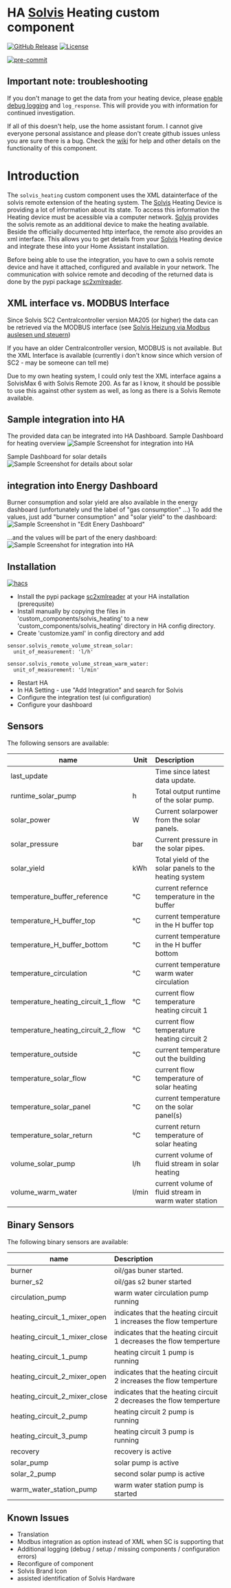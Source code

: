 #  HA [Solvis](http://www.solvis.de) Heating custom component

[![GitHub Release][releases-shield]][releases]
[![License][license-shield]](LICENSE)

[![pre-commit][pre-commit-shield]][pre-commit]

## Important note: troubleshooting
If you don't manage to get the data from your heating device, please [enable debug logging](#debug-logging) and `log_response`. This will provide you with information for continued investigation. 

If all of this doesn't help, use the home assistant forum. I cannot give everyone personal assistance and please don't create github issues unless you are sure there is a bug.
Check the [wiki](https://github.com/Lurchi70/ha-solvis-heating/wiki) for help and other details on the functionality of this component.

# Introduction
The `solvis_heating` custom component uses the XML datainterface of the solvis remote extension of the heating system. 
The [Solvis](http://www.solvis.de) Heating Device is providing a lot of information about its state. To access this information the Heating device must be acessible via a computer network. [Solvis](http://www.solvis.de) provides the solvis remote as an additional device to make the heating available. Beside the officially documented http interface, the remote also provides an xml interface. 
This allows you to get details from your [Solvis](http://www.solvis.de) Heating device and integrate these into your Home Assistant installation.

Before being able to use the integration, you have to own a solvis remote device and have it attached, configured and available in your network. The communication with solvice remote and decoding of the returned data is done by the pypi package [sc2xmlreader](https://pypi.org/project/sc2xmlreader/). 

## XML interface vs. MODBUS Interface
Since Solvis SC2 Centralcontroller version MA205 (or higher) the data can be retrieved via the MODBUS interface (see [Solvis Heizung via Modbus auslesen und steuern](https://github.com/saruter/smarthome/blob/master/docs/projekte/solvis-heizung.md))

If you have an older Centralcontroller version, MODBUS is not available. But the XML Interface is available (currently i don't know since which version of SC2 - may be someone can tell me)

Due to my own heating system, I could only test the XML interface agains a SolvisMax 6 with Solvis Remote 200. 
As far as I know, it should be possible to use this against other system as well, as long as there is a Solvis Remote available.
## Sample integration into HA
The provided data can be integrated into HA Dashboard. 
Sample Dashboard for heating overview 
![Sample Screenshot for integration into HA](screenshots/screenshot01.png)

Sample Dashboard for solar details 
![Sample Screenshot for details about solar](screenshots/screenshot02.PNG)

## integration into Energy Dashboard
Burner consumption and solar yield are also available in the energy dashboard (unfortunately und the label of "gas consumption" ...)
To add the values, just add "burner consumption" and "solar yield" to the dashboard:
![Sample Screenshot in "Edit Enery Dashboard"](screenshots/edit_energy_dashboard.PNG)

...and the values will be part of the enery dashboard:
![Sample Screenshot for integration into HA](screenshots/energy_dashboard.PNG)
## Installation

[![hacs][hacsbadge]][hacs]
- Install the pypi package [sc2xmlreader](https://pypi.org/project/sc2xmlreader/) at your HA installation (prerequsite)
- Install manually by copying the files in 'custom_components/solvis_heating' to a new 'custom_components/solvis_heating' directory in HA config directory.
- Create 'customize.yaml' in config directory and add 
```
sensor.solvis_remote_volume_stream_solar:
  unit_of_measurement: 'l/h'

sensor.solvis_remote_volume_stream_warm_water:
  unit_of_measurement: 'l/min'
``` 
- Restart HA 
- In HA Setting - use "Add Integration" and search for Solvis
- Configure the integration test (ui configuration)
- Configure your dashboard

## Sensors
The following sensors are available:

| name                         | Unit   | Description   |
|------------------------------|--------|:-------------------------------------------|
| last_update                  |        | Time since latest data update.                |
| runtime_solar_pump           | h      | Total output runtime of the solar pump. |
| solar_power                  | W      | Current solarpower from the solar panels. |
| solar_pressure               | bar    | Current pressure in the solar pipes. |
| solar_yield                  | kWh    | Total yield of the solar panels to the heating system |
| temperature_buffer_reference | °C     | current refernce temperature in the buffer |
| temperature_H_buffer_top     | °C     | current temperature in the H buffer top |
| temperature_H_buffer_bottom  | °C     | current temperature in the H buffer bottom |
| temperature_circulation      | °C     | current temperature warm water circulation |
| temperature_heating_circuit_1_flow | °C     | current flow temperature heating circuit 1 |
| temperature_heating_circuit_2_flow | °C     | current flow temperature heating circuit 2 |
| temperature_outside          | °C     | current temperature out the building |
| temperature_solar_flow       | °C     | current flow temperature of solar heating  |
| temperature_solar_panel      | °C     | current temperature on the solar panel(s)  |
| temperature_solar_return     | °C     | current return temperature of solar heating  |
| volume_solar_pump            | l/h    | current volume of fluid stream in solar heating  |
| volume_warm_water            | l/min  | current volume of fluid stream in warm water station  |

## Binary Sensors
The following binary sensors are available:

| name                         | Description   |
|------------------------------|:-------------------------------------------|
| burner                       | oil/gas buner started. |
| burner_s2                    | oil/gas s2 buner started |
| circulation_pump             | warm water circulation pump running |
| heating_circuit_1_mixer_open | indicates that the heating circuit 1 increases the flow temperture |
| heating_circuit_1_mixer_close| indicates that the heating circuit 1 decreases the flow temperture |
| heating_circuit_1_pump       | heating circuit 1 pump is running |
| heating_circuit_2_mixer_open | indicates that the heating circuit 2 increases the flow temperture |
| heating_circuit_2_mixer_close| indicates that the heating circuit 2 decreases the flow temperture |
| heating_circuit_2_pump       | heating circuit 2 pump is running |
| heating_circuit_3_pump       | heating circuit 3 pump is running |
| recovery                     | recovery is active |
| solar_pump                   | solar pump is active |
| solar_2_pump                 | second solar pump is active |
| warm_water_station_pump      | warm water station pump is started |

## Known Issues
- Translation 
- Modbus integration as option instead of XML when SC is supporting that 
- Additional logging (debug / setup / missing components / configuration errors)
- Reconfigure of component
- Solvis Brand Icon
- assisted identification of Solvis Hardware

[commits]: https://github.com/Lurchi70/ha-solvis-heating/commits/main
[hacs]: https://hacs.xyz
[hacsbadge]: https://img.shields.io/badge/HACS-Default-orange.svg?style=for-the-badge
[discord]: https://discord.gg/Qa5fW2R
[discord-shield]: https://img.shields.io/discord/330944238910963714.svg?style=for-the-badge
[license-shield]: https://img.shields.io/github/license/Lurchi70/ha-solvis-heating?style=for-the-badge
[pre-commit]: https://github.com/pre-commit/pre-commit
[pre-commit-shield]: https://img.shields.io/badge/pre--commit-enabled-brightgreen?style=for-the-badge
[releases-shield]: https://img.shields.io/github/release/Lurchi70/ha-solvis-heating.svg?style=for-the-badge
[releases]: https://github.com/Lurchi70/ha-solvis-heating/releases
[user_profile]: https://github.com/Lurchi70
